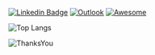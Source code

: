 

[![Linkedin Badge](https://img.shields.io/badge/-biancadsferreira-blue?style=flat-square&logo=Linkedin&logoColor=white&link=www.linkedin.com/in/biancadsferreira/)](www.linkedin.com/in/biancadsferreira/)
[![Outlook](https://img.shields.io/badge/Outlook-0078D4?style=for-the-badge&logo=microsoft-outlook&logoColor=white&link=mailto:biancasferreira@outlook.com)](mailto:biancasferreira@outlook.com)
[![Awesome](https://cdn.rawgit.com/sindresorhus/awesome/d7305f38d29fed78fa85652e3a63e154dd8e8829/media/badge.svg)](https://github.com/biancasferreira)

![Top Langs](https://github-readme-stats.vercel.app/api/top-langs/?username=biancasferreira&layout=compact)

![ThanksYou](https://img.shields.io/badge/🙏Thank_You_For_Spending_a_Moment_On_My_Profile,_Happy_Coding,_All_The_Very_Best-dodgerred.svg?style=for-the-badge)
